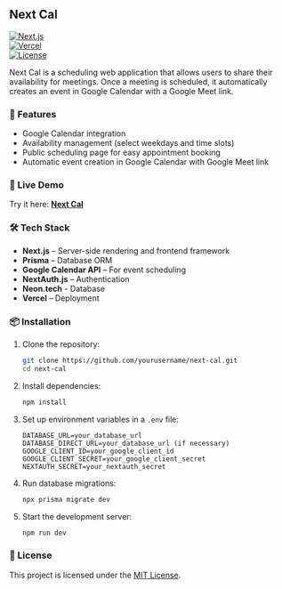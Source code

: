 ## Next Cal

[![Next.js](https://img.shields.io/badge/Next.js-000?logo=nextdotjs&logoColor=white)](https://nextjs.org/)  
[![Vercel](https://img.shields.io/badge/Deployed%20on-Vercel-black?logo=vercel)](https://next-cal.vercel.app/)  
[![License](https://img.shields.io/badge/License-MIT-green.svg)](LICENSE)

Next Cal is a scheduling web application that allows users to share their availability for meetings. Once a meeting is scheduled, it automatically creates an event in Google Calendar with a Google Meet link.

### 🚀 Features

- Google Calendar integration  
- Availability management (select weekdays and time slots)  
- Public scheduling page for easy appointment booking  
- Automatic event creation in Google Calendar with Google Meet link  

### 🔗 Live Demo

Try it here: **[Next Cal](https://next-cal.vercel.app/)**

### 🛠️ Tech Stack

- **Next.js** – Server-side rendering and frontend framework  
- **Prisma** – Database ORM  
- **Google Calendar API** – For event scheduling  
- **NextAuth.js** – Authentication  
- **Neon.tech** - Database
- **Vercel** – Deployment  

### 📦 Installation

1. Clone the repository:

   ```sh
   git clone https://github.com/yourusername/next-cal.git
   cd next-cal
   ```

2. Install dependencies:

   ```sh
   npm install
   ```

3. Set up environment variables in a `.env` file:

   ```env
   DATABASE_URL=your_database_url
   DATABASE_DIRECT_URL=your_database_url (if necessary)
   GOOGLE_CLIENT_ID=your_google_client_id
   GOOGLE_CLIENT_SECRET=your_google_client_secret
   NEXTAUTH_SECRET=your_nextauth_secret
   ```

4. Run database migrations:

   ```sh
   npx prisma migrate dev
   ```

5. Start the development server:

   ```sh
   npm run dev
   ```

### 📄 License
This project is licensed under the [MIT License](LICENSE).
